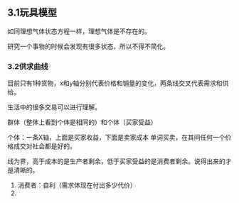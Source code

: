 ## 3.1玩具模型

如同理想气体状态方程一样，理想气体是不存在的。

研究一个事物的时候会发现有很多状态，所以不得不简化。

### 3.2供求曲线

目前只有1种货物，x和y轴分别代表价格和销量的变化，两条线交叉代表需求和供给。

生活中的很多交易可以进行理解。

群体（整体上看到个体是相同的）和个体（买家受益）


个体：一条X轴，上面是买家收益，下面是卖家成本
单词买卖，在其间任何一个价格成交对社会都是好的。

线为界，高于成本的是生产者剩余，低于买家受益的是消费者剩余。说得出来的才是清晰的。



1. 消费者：自利（需求体现在付出多少代价）
2. 


